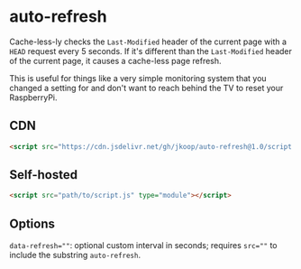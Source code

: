 # auto-refresh

Cache-less-ly checks the `Last-Modified` header of the current page with a `HEAD` request every 5 seconds. If it's different than the `Last-Modified` header of the current page, it causes a cache-less page refresh.

This is useful for things like a very simple monitoring system that you changed a setting for and don't want to reach behind the TV to reset your RaspberryPi.

## CDN

```html
<script src="https://cdn.jsdelivr.net/gh/jkoop/auto-refresh@1.0/script.min.js" type="module"></script>
```

## Self-hosted

```html
<script src="path/to/script.js" type="module"></script>
```

## Options

`data-refresh=""`: optional custom interval in seconds; requires `src=""` to include the substring `auto-refresh`.